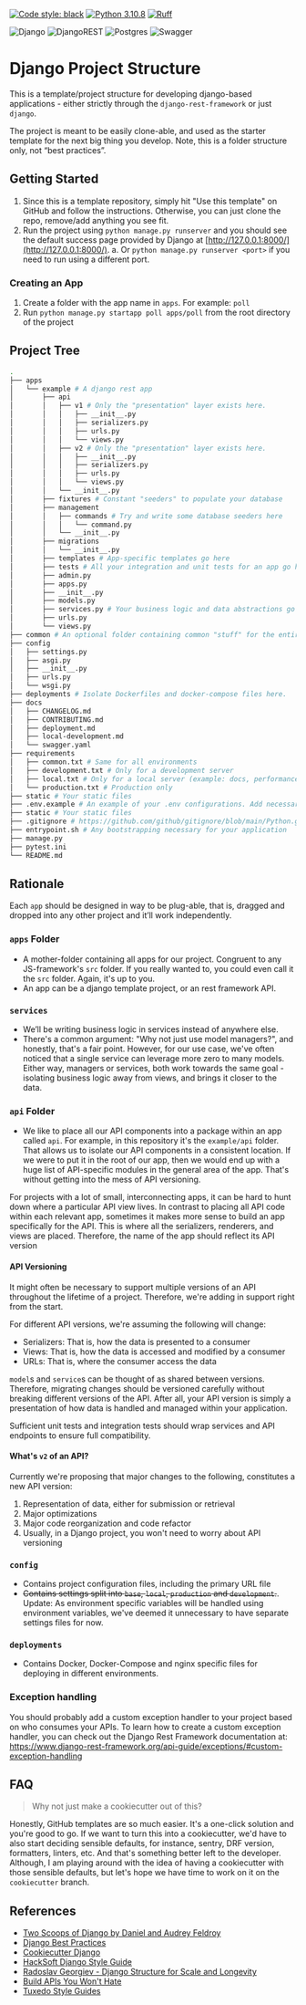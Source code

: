 [![Code style: black](https://img.shields.io/badge/code%20style-black-000000.svg)](https://github.com/psf/black)
[![Python 3.10.8](https://img.shields.io/badge/python-3.10.8-blue.svg)](https://www.python.org/downloads/release/python-3108//)
[![Ruff](https://img.shields.io/endpoint?url=https://raw.githubusercontent.com/astral-sh/ruff/main/assets/badge/v2.json)](https://github.com/astral-sh/ruff)

![Django](https://img.shields.io/badge/django-%23092E20.svg?style=for-the-badge&logo=django&logoColor=white)
![DjangoREST](https://img.shields.io/badge/DJANGO-REST-ff1709?style=for-the-badge&logo=django&logoColor=white&color=ff1709&labelColor=gray)
![Postgres](https://img.shields.io/badge/postgres-%23316192.svg?style=for-the-badge&logo=postgresql&logoColor=white)
![Swagger](https://img.shields.io/badge/-Swagger-%23Clojure?style=for-the-badge&logo=swagger&logoColor=white)


# Django Project Structure
This is a template/project structure for developing django-based applications -
either strictly through the `django-rest-framework` or just `django`.

The project is meant to be easily clone-able, and used as the starter template
for the next big thing you develop. Note, this is a folder structure only, not
“best practices”.


## Getting Started
1. Since this is a template repository, simply hit "Use this template" on GitHub
and follow the instructions. Otherwise, you can just clone the repo, remove/add
anything you see fit.
1. Run the project using `python manage.py runserver` and you should see the
default success page provided by Django at
[http://127.0.0.1:8000/](http://127.0.0.1:8000/).
a. Or `python manage.py runserver <port>` if you need to run using a different port.

### Creating an App
1. Create a folder with the app name in `apps`. For example: `poll`
1. Run `python manage.py startapp poll apps/poll` from the root directory of the
project


## Project Tree
``` bash
.
├── apps
│   └── example # A django rest app
│       ├── api
│       │   ├── v1 # Only the "presentation" layer exists here.
│       │   │   ├── __init__.py
│       │   │   ├── serializers.py
│       │   │   ├── urls.py
│       │   │   └── views.py
│       │   ├── v2 # Only the "presentation" layer exists here.
│       │   │   ├── __init__.py
│       │   │   ├── serializers.py
│       │   │   ├── urls.py
│       │   │   └── views.py
│       │   └── __init__.py
│       ├── fixtures # Constant "seeders" to populate your database
│       ├── management
│       │   ├── commands # Try and write some database seeders here
│       │   │   └── command.py
│       │   └── __init__.py
│       ├── migrations
│       │   └── __init__.py
│       ├── templates # App-specific templates go here
│       ├── tests # All your integration and unit tests for an app go here.
│       ├── admin.py
│       ├── apps.py
│       ├── __init__.py
│       ├── models.py
│       ├── services.py # Your business logic and data abstractions go here.
│       ├── urls.py
│       └── views.py
├── common # An optional folder containing common "stuff" for the entire project
├── config
│   ├── settings.py
│   ├── asgi.py
│   ├── __init__.py
│   ├── urls.py
│   └── wsgi.py
├── deployments # Isolate Dockerfiles and docker-compose files here.
├── docs
│   ├── CHANGELOG.md
│   ├── CONTRIBUTING.md
│   ├── deployment.md
│   ├── local-development.md
│   └── swagger.yaml
├── requirements
│   ├── common.txt # Same for all environments
│   ├── development.txt # Only for a development server
│   ├── local.txt # Only for a local server (example: docs, performance testing, etc.)
│   └── production.txt # Production only
├── static # Your static files
├── .env.example # An example of your .env configurations. Add necessary comments.
├── static # Your static files
├── .gitignore # https://github.com/github/gitignore/blob/main/Python.gitignore
├── entrypoint.sh # Any bootstrapping necessary for your application
├── manage.py
├── pytest.ini
└── README.md
```


## Rationale
Each `app` should be designed in way to be plug-able, that is, dragged and dropped
into any other project and it’ll work independently.


### `apps` Folder
* A mother-folder containing all apps for our project. Congruent to any
JS-framework's `src` folder. If you really wanted to, you could even call it the
`src` folder. Again, it's up to you.
* An app can be a django template project, or an rest framework API.

### `services`
* We’ll be writing business logic in services instead of anywhere else.
* There's a common argument: "Why not just use model managers?", and honestly,
that's a fair point. However, for our use case, we've often noticed that a single
service can leverage more zero to many models. Either way, managers or services,
both work towards the same goal - isolating business logic away from views, and
brings it closer to the data.

### `api` Folder
* We like to place all our API components into a package within an app called
`api`. For example, in this repository it's the `example/api` folder. That
allows us to isolate our API components in a consistent location. If
we were to put it in the root of our app, then we would end up with a huge list
of API-specific modules in the general area of the app. That's without getting
into the mess of API versioning.

For projects with a lot of small, interconnecting apps, it can be hard to hunt
down where a particular API view lives. In contrast to placing all API code
within each relevant app, sometimes it makes more sense to build an app
specifically for the API. This is where all the serializers, renderers, and views
are placed. Therefore, the name of the app should reflect its API version


#### API Versioning
It might often be necessary to support multiple versions of an API throughout
the lifetime of a project. Therefore, we're adding in support right from the
start.

For different API versions, we're assuming the following will change:
- Serializers: That is, how the data is presented to a consumer
- Views: That is, how the data is accessed and modified by a consumer
- URLs: That is, where the consumer access the data

`model`s and `service`s can be thought of as shared between versions. Therefore,
migrating changes should be versioned carefully without breaking different
versions of the API. After all, your API version is simply a presentation of how
data is handled and managed within your application.

Sufficient unit tests and integration tests should wrap services and API
endpoints to ensure full compatibility.


#### What's `v2` of an API?
Currently we're proposing that major changes to the following, constitutes a new API version:
1. Representation of data, either for submission or retrieval
1. Major optimizations
1. Major code reorganization and code refactor
1. Usually, in a Django project, you won't need to worry about API versioning


### `config`
* Contains project configuration files, including the primary URL file
* ~~Contains settings split into `base`, `local`, `production` and `development`.~~.
Update: As environment specific variables will be handled using environment
variables, we've deemed it unnecessary to have separate settings files for now.

### `deployments`
* Contains Docker, Docker-Compose and nginx specific files for deploying in
different environments.


### Exception handling
You should probably add a custom exception handler to your project based on
who consumes your APIs. To learn how to create a custom exception handler,
you can check out the Django Rest Framework documentation at:
https://www.django-rest-framework.org/api-guide/exceptions/#custom-exception-handling


## FAQ
> Why not just make a cookiecutter out of this?

Honestly, GitHub templates are so much easier. It's a one-click solution and
you're good to go. If we want to turn this into a cookiecutter, we'd have to also
start deciding sensible defaults, for instance, sentry, DRF version, formatters,
linters, etc. And that's something better left to the developer. Although, I am
playing around with the idea of having a cookiecutter with those sensible
defaults, but let's hope we have time to work on it on the `cookiecutter` branch.


## References
- [Two Scoops of Django by Daniel and Audrey Feldroy](https://www.feldroy.com/books/two-scoops-of-django-3-x)
- [Django Best Practices](https://django-best-practices.readthedocs.io/en/latest/index.html)
- [Cookiecutter Django](https://github.com/cookiecutter/cookiecutter-django)
- [HackSoft Django Style Guide](https://github.com/HackSoftware/Django-Styleguide)
- [Radoslav Georgiev - Django Structure for Scale and Longevity](https://www.youtube.com/watch?v=yG3ZdxBb1oo)
- [Build APIs You Won't Hate](https://apisyouwonthate.com/books/build-apis-you-wont-hate/)
- [Tuxedo Style Guides](https://github.com/saqibur/tuxedo)
